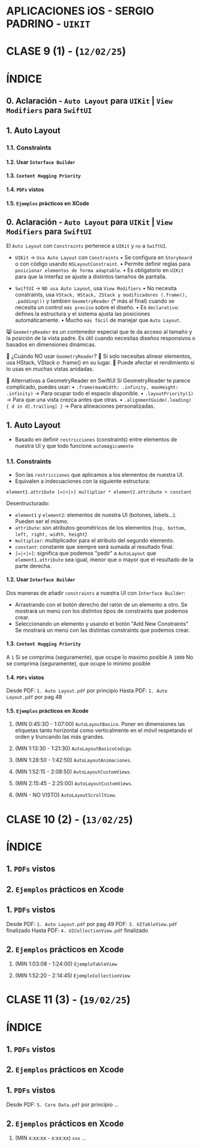 # APLICACIONES iOS - SERGIO PADRINO - `UIKIT`

# CLASE 9 (1) - (`12/02/25`)

# ÍNDICE
## 0. Aclaración - `Auto Layout` para `UIKit` | `View Modifiers` para `SwiftUI`
## 1. Auto Layout
### 1.1. Constraints
#### 1.2. Usar `Interface Builder`
#### 1.3. `Content Hugging Priority`
#### 1.4. `PDFs` vistos
#### 1.5. `Ejemplos` prácticos en XCode

## 0. Aclaración - `Auto Layout` para `UIKit` | `View Modifiers` para `SwiftUI`
El `Auto Layout` con `Constraints` pertenece a `UIKit` y `no` a `SwiftUI`.

+ `UIKit` → `Usa Auto Layout` con `Constraints`
• Se configura en `Storyboard` o con código usando `NSLayoutConstraint`.
• Permite definir reglas para `posicionar elementos de forma adaptable`.
• Es obligatorio en `UIKit` para que la interfaz se ajuste a distintos tamaños de pantalla.

+ `SwiftUI` → `NO usa Auto Layout`, usa `View Modifiers`
• No necesita constraints, usa `VStack, HStack, ZStack y modificadores (.frame(), .padding())` y tambien  `GeometryReader` (* más al final) cuando se necesita un control `más preciso` sobre el diseño.
• Es `declarativo`: defines la estructura y el sistema ajusta las posiciones automáticamente.
• Mucho `más fácil` de manejar que `Auto Layout`.

😸 `GeometryReader` es un contenedor especial que te da acceso al tamaño y la posición de la vista padre. Es útil cuando necesitas diseños responsivos o basados en dimensiones dinámicas.

🎯 ¿Cuándo NO usar `GeometryReader`?
🔵 Si solo necesitas alinear elementos, usa HStack, VStack o .frame() en su lugar.
🔵 Puede afectar el rendimiento si lo usas en muchas vistas anidadas.

💨 Alternativas a GeometryReader en SwiftUI
Si GeometryReader te parece complicado, puedes usar:
• `.frame(maxWidth: .infinity, maxHeight: .infinity)` → Para ocupar todo el espacio disponible.
• `.layoutPriority(1)` → Para que una vista crezca antes que otras.
• `.alignmentGuide(.leading) { d in d[.trailing] }` → Para alineaciones personalizadas.

## 1. Auto Layout
- Basado en definir `restricciones` (constraints) entre elementos de nuestra UI y que todo funcione `automágicamente`

### 1.1. Constraints
- Son las `restricciones` que aplicamos a los elementos de nuestra UI.
- Equivalen a indecuaciones con la siguiente estructura:

`element1.attribute [=|<|>] multiplier * element2.attribute + constant`

Desentructurado:
- `element1` y `element2`: elementos de nuestra UI (botones, labels...). Pueden ser el mismo.
- `attribute`: son atributos geométricos de los elementos (`top, bottom, left, right, width, height`)
- `multiplier`: multiplicador para el atributo del segundo elemento.
- `constant`: constante que siempre será sumada al resultado final.
- `[=|<|>]`: significa que podemos "pedir" a `AutoLayout` que `element1.attribute` sea igual, menor que o mayor que el resultado de la parte derecha.

#### 1.2. Usar `Interface Builder`
Dos maneras de añadir `constraints` a nuestra UI con `Interface Builder`:
- Arrastrando con el botón derecho del ratón de un elemento a otro.
Se mostrará un menú con los distintos tipos de constraints que podemos crear.
- Seleccionando un elemento y usando el botón "Add New Constraints" Se mostrará un menú con las distintas constraints que podemos crear.

#### 1.3. `Content Hugging Priority`
A `1` Si se comprima (seguramente), que ocupe lo maximo posible
A `1000` No se comprima (seguramente), que ocupe lo minimo posible

#### 1.4. `PDFs` vistos
Desde PDF: `1. Auto Layout.pdf` por principio
Hasta PDF: `1. Auto Layout.pdf` por pag 48

#### 1.5. `Ejemplos` prácticos en Xcode
1. (MIN 0:45:3O - 1:07:00) `AutoLayoutBasico`. Poner en dimensiones las etiquetas tanto horizontal como verticalmente en el móvil respetando el orden y truncando las más grandes.

2. (MIN 1:13:30 - 1:21:30) `AutoLayoutBasicoCodigo`.

3. (MIN 1:28:50 - 1:42:50) `AutoLayoutAnimaciones`.

4. (MIN 1:52:15 - 2:08:50) `AutoLayoutCustomViews`.

5. (MIN 2:15:45 - 2:25:00) `AutoLayoutCustomViews`.

6. (MIN -  NO VISTO) `AutoLayoutScrollView`.

# CLASE 10 (2) - (`13/02/25`)

# ÍNDICE
## 1. `PDFs` vistos
## 2. `Ejemplos` prácticos en Xcode

## 1. `PDFs` vistos
Desde PDF: `1. Auto Layout.pdf` por pag 49
PDF: `3. UITableView.pdf` finalizado
Hasta PDF: `4. UICollectionView.pdf` finalizado

## 2. `Ejemplos` prácticos en Xcode
1. (MIN 1:03:08 - 1:24:00) `EjemploTableView`

2. (MIN 1:52:20 - 2:14:45) `EjemploCollectionView`

# CLASE 11 (3) - (`19/02/25`)

# ÍNDICE
## 1. `PDFs` vistos
## 2. `Ejemplos` prácticos en Xcode

## 1. `PDFs` vistos
Desde PDF: `5. Core Data.pdf` por principio
...

## 2. `Ejemplos` prácticos en Xcode
1. (MIN x:xx:xx - x:xx:xx) `xxx`
...

